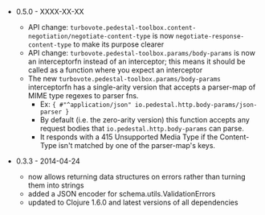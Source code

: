 * 0.5.0 - XXXX-XX-XX
    * API change: `turbovote.pedestal-toolbox.content-negotiation/negotiate-content-type` is now `negotiate-response-content-type` to make its purpose clearer
    * API change: `turbovote.pedestal-toolbox.params/body-params` is now an interceptorfn instead of an interceptor; this means it should be called as a function where you expect an interceptor
    * The new `turbovote.pedestal-toolbox.params/body-params` interceptorfn has a single-arity version that accepts a parser-map of MIME type regexes to parser fns.
        * Ex: `{ #"^application/json" io.pedestal.http.body-params/json-parser }`
        * By default (i.e. the zero-arity version) this function accepts any request bodies that `io.pedestal.http.body-params` can parse.
        * It responds with a 415 Unsupported Media Type if the Content-Type isn't matched by one of the parser-map's keys.

* 0.3.3 - 2014-04-24
    * now allows returning data structures on errors rather than turning them into strings
    * added a JSON encoder for schema.utils.ValidationErrors
    * updated to Clojure 1.6.0 and latest versions of all dependencies
